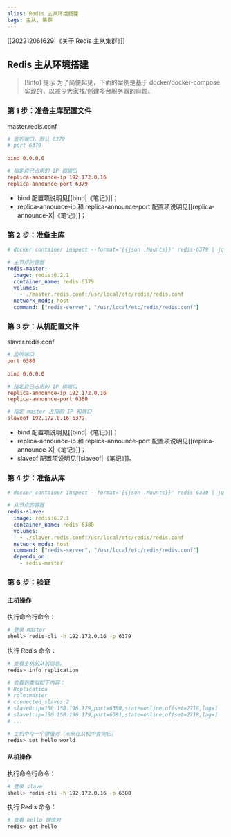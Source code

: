 ```yaml
---
alias: Redis 主从环境搭建
tags: 主从, 集群
---
```


[[202212061629|《关于 Redis 主从集群》]]

## Redis 主从环境搭建


> [!info] 提示
> 为了简便起见，下面的案例是基于 docker/docker-compose 实现的，以减少大家找/创建多台服务器的麻烦。

### 第 1 步：准备主库配置文件

master.redis.conf

``` conf
# 监听端口。默认 6379
# port 6379
  
bind 0.0.0.0

# 指定自己占用的 IP 和端口
replica-announce-ip 192.172.0.16
replica-announce-port 6379
```

- bind 配置项说明见[[bind|《笔记》]]；
- replica-announce-ip 和 replica-announce-port 配置项说明见[[replica-announce-X|《笔记》]]；


### 第 2 步：准备主库

```yml
# docker container inspect --format='{{json .Mounts}}' redis-6379 | jq

# 主节点的容器
redis-master:
  image: redis:6.2.1
  container_name: redis-6379
  volumes:
    - ./master.redis.conf:/usr/local/etc/redis/redis.conf
  network_mode: host
  command: ["redis-server", "/usr/local/etc/redis/redis.conf"]
```

### 第 3 步：从机配置文件

slaver.redis.conf

``` conf
# 监听端口
port 6380
  
bind 0.0.0.0

# 指定自己占用的 IP 和端口
replica-announce-ip 192.172.0.16
replica-announce-port 6380

# 指定 master 占用的 IP 和端口
slaveof 192.172.0.16 6379
```
  
- bind 配置项说明见[[bind|《笔记》]]；
- replica-announce-ip 和 replica-announce-port 配置项说明见[[replica-announce-X|《笔记》]]；
- slaveof 配置项说明见[[slaveof|《笔记》]]。

### 第 4 步：准备从库

```yaml
# docker container inspect --format='{{json .Mounts}}' redis-6380 | jq

# 从节点的容器
redis-slave:
  image: redis:6.2.1
  container_name: redis-6380
  volumes:
    - ./slaver.redis.conf:/usr/local/etc/redis/redis.conf
  network_mode: host
  command: ["redis-server", "/usr/local/etc/redis/redis.conf"]
  depends_on:
    - redis-master
```


### 第 6 步：验证

#### 主机操作

执行命令行命令：

```sh
# 登录 master
shell> redis-cli -h 192.172.0.16 -p 6379
```

执行 Redis 命令：

```sh
# 查看主机的从机信息。
redis> info replication

# 会看到类似如下内容：
# Replication
# role:master
# connected_slaves:2
# slave0:ip=150.158.196.179,port=6380,state=online,offset=2718,lag=1
# slave1:ip=150.158.196.179,port=6381,state=online,offset=2718,lag=1
# ...

# 主机中存一个键值对（未来在从机中查询它）
redis> set hello world
```

#### 从机操作

执行命令行命令：

```sh
# 登录 slave
shell> redis-cli -h 192.172.0.16 -p 6380
```

执行 Redis 命令：

```sh
# 查看 hello 键值对
redis> get hello
```




